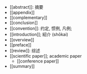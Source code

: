 - [[abstract]]: 摘要
- [[appendix]]
- [[complementary]]
- [[conclusion]]
- [[convention]]: 约定, 惯例, 凡例;
- [[introduction]]; 紹介 (shōkai)
- [[overview]]
- [[preface]]
- [[review]]: 综述
- [[scientific paper]]; academic paper
    - [[conference paper]]
- [[summary]]
